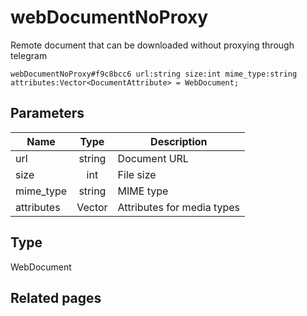 # webDocumentNoProxy
Remote document that can be downloaded without proxying through telegram

```
webDocumentNoProxy#f9c8bcc6 url:string size:int mime_type:string attributes:Vector<DocumentAttribute> = WebDocument;
```

## Parameters
| Name | Type | Description |
| ---- | :----: | ----------- |
| url | string | Document URL |
| size | int | File size |
| mime_type | string | MIME type |
| attributes | Vector<DocumentAttribute> | Attributes for media types |


## Type
WebDocument

## Related pages
